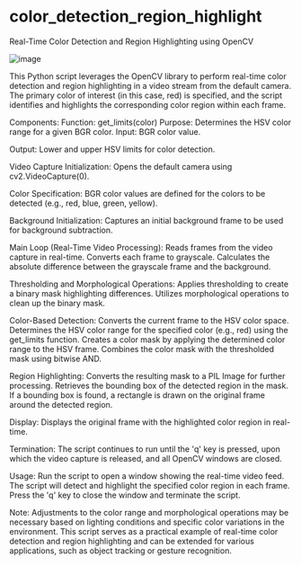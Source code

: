 # color_detection_region_highlight
Real-Time Color Detection and Region Highlighting using OpenCV

![image](https://github.com/karthicksivakumarp/color_detection_region_highlight/assets/154797330/12a350a0-5d9b-4431-9428-352e68a115f5)

This Python script leverages the OpenCV library to perform real-time color detection and region highlighting in a video stream from the default camera. 
The primary color of interest (in this case, red) is specified, and the script identifies and highlights the corresponding color region within each frame.

Components:
Function: get_limits(color)
Purpose: Determines the HSV color range for a given BGR color.
Input: BGR color value.

Output: Lower and upper HSV limits for color detection.

Video Capture Initialization:
Opens the default camera using cv2.VideoCapture(0).

Color Specification:
BGR color values are defined for the colors to be detected (e.g., red, blue, green, yellow).

Background Initialization:
Captures an initial background frame to be used for background subtraction.

Main Loop (Real-Time Video Processing):
Reads frames from the video capture in real-time.
Converts each frame to grayscale.
Calculates the absolute difference between the grayscale frame and the background.

Thresholding and Morphological Operations:
Applies thresholding to create a binary mask highlighting differences.
Utilizes morphological operations to clean up the binary mask.

Color-Based Detection:
Converts the current frame to the HSV color space.
Determines the HSV color range for the specified color (e.g., red) using the get_limits function.
Creates a color mask by applying the determined color range to the HSV frame.
Combines the color mask with the thresholded mask using bitwise AND.

Region Highlighting:
Converts the resulting mask to a PIL Image for further processing.
Retrieves the bounding box of the detected region in the mask.
If a bounding box is found, a rectangle is drawn on the original frame around the detected region.

Display:
Displays the original frame with the highlighted color region in real-time.

Termination:
The script continues to run until the 'q' key is pressed, upon which the video capture is released, and all OpenCV windows are closed.

Usage:
Run the script to open a window showing the real-time video feed.
The script will detect and highlight the specified color region in each frame.
Press the 'q' key to close the window and terminate the script.

Note:
Adjustments to the color range and morphological operations may be necessary based on lighting conditions and specific color variations in the environment.
This script serves as a practical example of real-time color detection and region highlighting and can be extended for various applications, such as object tracking or gesture recognition.
